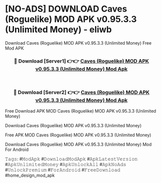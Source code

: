 # [NO-ADS] DOWNLOAD Caves (Roguelike) MOD APK v0.95.3.3 (Unlimited Money) - eliwb
Download Caves (Roguelike) MOD APK v0.95.3.3 (Unlimited Money) Free Mod APK

<div align="center">
<h3>🔴 Download [Server1] 👉👉 <a href="https://apk-comot.site?title=Caves_(Roguelike)_MOD_APK_v0.95.3.3_(Unlimited_Money)">Caves (Roguelike) MOD APK v0.95.3.3 (Unlimited Money) Mod Apk</a></h3><br>

<h3>🔴 Download [Server2] 👉👉 <a href="https://apk-comot.site?title=Caves_(Roguelike)_MOD_APK_v0.95.3.3_(Unlimited_Money)">Caves (Roguelike) MOD APK v0.95.3.3 (Unlimited Money) Mod Apk</a></h3>
</div>


Free Download APK MOD Caves (Roguelike) MOD APK v0.95.3.3 (Unlimited Money)

Download Caves (Roguelike) MOD APK v0.95.3.3 (Unlimited Money) 

Free APK MOD Caves (Roguelike) MOD APK v0.95.3.3 (Unlimited Money) 

Download Caves (Roguelike) MOD APK v0.95.3.3 (Unlimited Money) Mod For Android

𝚃𝚊𝚐𝚜: #𝙼𝚘𝚍𝙰𝚙𝚔 #𝙳𝚘𝚠𝚗𝚕𝚘𝚊𝚍𝙼𝚘𝚍𝙰𝚙𝚔 #𝙰𝚙𝚔𝙻𝚊𝚝𝚎𝚜𝚝𝚅𝚎𝚛𝚜𝚒𝚘𝚗 #𝙰𝚙𝚔𝚄𝚗𝚕𝚒𝚖𝚒𝚝𝚎𝚍𝙼𝚘𝚗𝚎𝚢 #𝙰𝚙𝚔𝚄𝚗𝚕𝚘𝚌𝚔𝙰𝚕𝚕 #𝙰𝚙𝚔𝙽𝚘𝙰𝚍𝚜 #𝚄𝚗𝚕𝚘𝚌𝚔𝙿𝚛𝚎𝚖𝚒𝚞𝚖 #𝙵𝚘𝚛𝙰𝚗𝚍𝚛𝚘𝚒𝚍 #𝙵𝚛𝚎𝚎𝙳𝚘𝚠𝚗𝚕𝚘𝚊𝚍 #home_design_mod_apk
